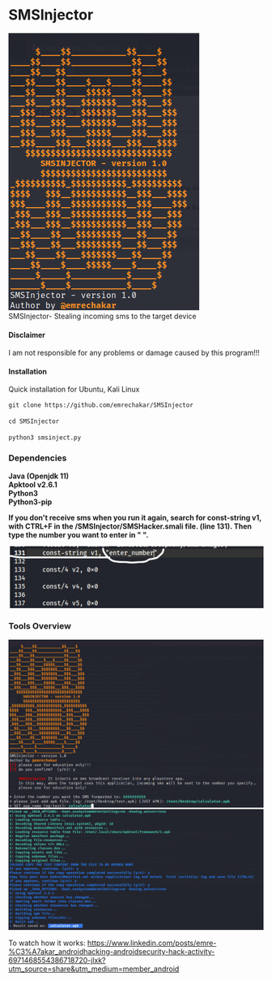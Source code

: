 # SMSInjector
![smsinjector](https://github.com/emrechakar/SMSInjector/blob/main/images/smsinjector.png)
<br>SMSInjector- Stealing incoming sms to the target device

#### Disclaimer

I am not responsible for any problems or damage caused by this program!!!

#### Installation
Quick installation for Ubuntu, Kali Linux

```
git clone https://github.com/emrechakar/SMSInjector 

cd SMSInjector 

python3 smsinject.py
```

### Dependencies

**Java (Openjdk 11)**<br>
**Apktool v2.6.1**<br>
**Python3**<br>
**Python3-pip**<br>



**If you don't receive sms when you run it again, search for const-string v1, with CTRL+F in the /SMSInjector/SMSHacker.smali file. (line 131). Then type the number you want to enter in " ".**

![enter_number](https://github.com/emrechakar/SMSInjector/blob/main/images/enter_number.png)

### Tools Overview

![view.png](https://github.com/emrechakar/SMSInjector/blob/main/images/view.png)
![completed.png](https://github.com/emrechakar/SMSInjector/blob/main/images/completed.png)


To watch how it works: https://www.linkedin.com/posts/emre-%C3%A7akar_androidhacking-androidsecurity-hack-activity-6971468554386718720-jlxk?utm_source=share&utm_medium=member_android





